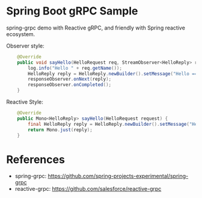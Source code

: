 Spring Boot gRPC Sample
===========================

spring-grpc demo with Reactive gRPC, and friendly with Spring reactive ecosystem.  

Observer style:

```java
    @Override
	public void sayHello(HelloRequest req, StreamObserver<HelloReply> responseObserver) {
		log.info("Hello " + req.getName());
		HelloReply reply = HelloReply.newBuilder().setMessage("Hello ==> " + req.getName()).build();
		responseObserver.onNext(reply);
		responseObserver.onCompleted();
	}
```
     
Reactive Style: 

```java
    @Override
    public Mono<HelloReply> sayHello(HelloRequest request) {
        final HelloReply reply = HelloReply.newBuilder().setMessage("Hello " + request.getName()).build();
        return Mono.just(reply);
    }
```

# References

* spring-grpc: https://github.com/spring-projects-experimental/spring-grpc
* reactive-grpc: https://github.com/salesforce/reactive-grpc